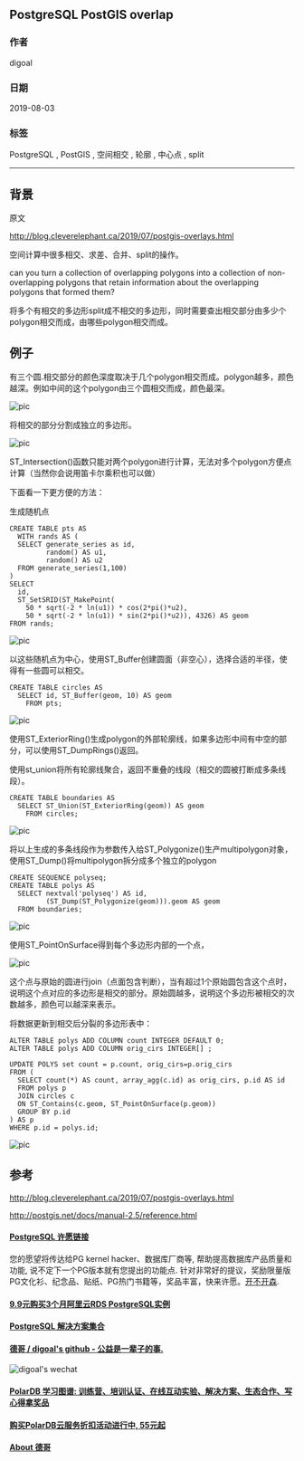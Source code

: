 ## PostgreSQL PostGIS overlap    
                                                                                                                                                            
### 作者                                                                                                                                                            
digoal                                                                                                                                                            
                                                                                                                                                            
### 日期                                                                                                                                                            
2019-08-03                                                                                                                                                             
                                                                                                                                                            
### 标签                                                                                                                                                            
PostgreSQL , PostGIS , 空间相交 , 轮廓 , 中心点 , split        
                                                                           
----                                                                                                                                                      
                                                                                                                                                        
## 背景       
原文    
    
http://blog.cleverelephant.ca/2019/07/postgis-overlays.html    
  
空间计算中很多相交、求差、合并、split的操作。  
  
can you turn a collection of overlapping polygons into a collection of non-overlapping polygons that retain information about the overlapping polygons that formed them?  
  
将多个有相交的多边形split成不相交的多边形，同时需要查出相交部分由多少个polygon相交而成，由哪些polygon相交而成。  
  
## 例子  
有三个圆.相交部分的颜色深度取决于几个polygon相交而成。polygon越多，颜色越深。例如中间的这个polygon由三个圆相交而成，颜色最深。  
  
![pic](20190803_02_pic_001.png)  
  
将相交的部分分割成独立的多边形。  
  
![pic](20190803_02_pic_002.png)  
  
ST_Intersection()函数只能对两个polygon进行计算，无法对多个polygon方便点计算（当然你会说用笛卡尔乘积也可以做）  
  
下面看一下更方便的方法：  
  
生成随机点  
  
```  
CREATE TABLE pts AS  
  WITH rands AS (  
  SELECT generate_series as id,   
         random() AS u1,   
         random() AS u2   
  FROM generate_series(1,100)  
)  
SELECT  
  id,  
  ST_SetSRID(ST_MakePoint(  
    50 * sqrt(-2 * ln(u1)) * cos(2*pi()*u2),  
    50 * sqrt(-2 * ln(u1)) * sin(2*pi()*u2)), 4326) AS geom  
FROM rands;  
```  
  
![pic](20190803_02_pic_003.png)  
  
以这些随机点为中心，使用ST_Buffer创建圆面（非空心），选择合适的半径，使得有一些圆可以相交。  
  
```  
CREATE TABLE circles AS  
  SELECT id, ST_Buffer(geom, 10) AS geom   
    FROM pts;  
```  
  
![pic](20190803_02_pic_004.png)  
  
使用ST_ExteriorRing()生成polygon的外部轮廓线，如果多边形中间有中空的部分，可以使用ST_DumpRings()返回。  
  
使用st_union将所有轮廓线聚合，返回不重叠的线段（相交的圆被打断成多条线段）。  
  
```  
CREATE TABLE boundaries AS  
  SELECT ST_Union(ST_ExteriorRing(geom)) AS geom  
    FROM circles;  
```  
  
![pic](20190803_02_pic_005.png)  
  
将以上生成的多条线段作为参数传入给ST_Polygonize()生产multipolygon对象，使用ST_Dump()将multipolygon拆分成多个独立的polygon  
  
```  
CREATE SEQUENCE polyseq;  
CREATE TABLE polys AS  
  SELECT nextval('polyseq') AS id,   
         (ST_Dump(ST_Polygonize(geom))).geom AS geom  
  FROM boundaries;  
```  
  
![pic](20190803_02_pic_006.png)  
  
使用ST_PointOnSurface得到每个多边形内部的一个点，  
  
![pic](20190803_02_pic_007.png)  
  
这个点与原始的圆进行join（点面包含判断），当有超过1个原始圆包含这个点时，说明这个点对应的多边形是相交的部分。原始圆越多，说明这个多边形被相交的次数越多，颜色可以越深来表示。  
  
将数据更新到相交后分裂的多边形表中：  
  
```  
ALTER TABLE polys ADD COLUMN count INTEGER DEFAULT 0;  
ALTER TABLE polys ADD COLUMN orig_cirs INTEGER[] ;  
  
UPDATE POLYS set count = p.count, orig_cirs=p.orig_cirs   
FROM (  
  SELECT count(*) AS count, array_agg(c.id) as orig_cirs, p.id AS id    
  FROM polys p   
  JOIN circles c   
  ON ST_Contains(c.geom, ST_PointOnSurface(p.geom))   
  GROUP BY p.id  
) AS p  
WHERE p.id = polys.id;  
```  
  
![pic](20190803_02_pic_008.png)  
  
## 参考  
http://blog.cleverelephant.ca/2019/07/postgis-overlays.html  
  
http://postgis.net/docs/manual-2.5/reference.html  
    
    
  
  
  
  
  
  
  
  
  
  
  
  
  
  
  
  
  
  
  
  
  
  
  
  
  
  
  
  
  
  
  
  
  
  
  
  
  
  
  
  
  
  
  
  
  
  
  
  
  
  
  
  
  
  
  
  
  
  
  
  
  
  
  
  
  
  
  
  
  
#### [PostgreSQL 许愿链接](https://github.com/digoal/blog/issues/76 "269ac3d1c492e938c0191101c7238216")
您的愿望将传达给PG kernel hacker、数据库厂商等, 帮助提高数据库产品质量和功能, 说不定下一个PG版本就有您提出的功能点. 针对非常好的提议，奖励限量版PG文化衫、纪念品、贴纸、PG热门书籍等，奖品丰富，快来许愿。[开不开森](https://github.com/digoal/blog/issues/76 "269ac3d1c492e938c0191101c7238216").  
  
  
#### [9.9元购买3个月阿里云RDS PostgreSQL实例](https://www.aliyun.com/database/postgresqlactivity "57258f76c37864c6e6d23383d05714ea")
  
  
#### [PostgreSQL 解决方案集合](https://yq.aliyun.com/topic/118 "40cff096e9ed7122c512b35d8561d9c8")
  
  
#### [德哥 / digoal's github - 公益是一辈子的事.](https://github.com/digoal/blog/blob/master/README.md "22709685feb7cab07d30f30387f0a9ae")
  
  
![digoal's wechat](../pic/digoal_weixin.jpg "f7ad92eeba24523fd47a6e1a0e691b59")
  
  
#### [PolarDB 学习图谱: 训练营、培训认证、在线互动实验、解决方案、生态合作、写心得拿奖品](https://www.aliyun.com/database/openpolardb/activity "8642f60e04ed0c814bf9cb9677976bd4")
  
  
#### [购买PolarDB云服务折扣活动进行中, 55元起](https://www.aliyun.com/activity/new/polardb-yunparter?userCode=bsb3t4al "e0495c413bedacabb75ff1e880be465a")
  
  
#### [About 德哥](https://github.com/digoal/blog/blob/master/me/readme.md "a37735981e7704886ffd590565582dd0")
  
